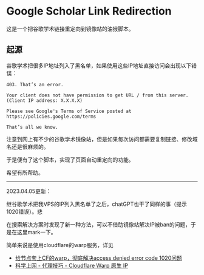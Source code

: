 # Google Scholar Link Redirection

这是一个把谷歌学术链接重定向到镜像站的油猴脚本。

## 起源

谷歌学术把很多IP地址列入了黑名单，如果使用这些IP地址直接访问会出现以下错误：

```
403. That’s an error.

Your client does not have permission to get URL / from this server. (Client IP address: X.X.X.X)

Please see Google's Terms of Service posted at https://policies.google.com/terms

That’s all we know.
```

注意到网上有不少的谷歌学术镜像站，但是如果每次访问都需要复制链接、修改域名还是很麻烦的。

于是便有了这个脚本，实现了页面自动重定向的功能。

希望有所帮助。

---

2023.04.05更新：

继谷歌学术把我VPS的IP列入黑名单了之后，chatGPT也干了同样的事（提示1020错误）。悲

在搜索解决方案时发现了新一种方法，可以不借助镜像站解决IP被ban的问题，于是在这里mark一下。

简单来说是使用cloudflare的warp服务，详见
- [给节点套上CF的warp，彻底解决access denied error code 1020问题](https://mailberry.com.cn/2023/02/cf-solve-it-completely-error-code-1020-by-warp)
- [科学上网 - 代理技巧 - Cloudflare Warp 原生 IP](https://github.com/haoel/haoel.github.io#94-cloudflare-warp-%E5%8E%9F%E7%94%9F-ip)
